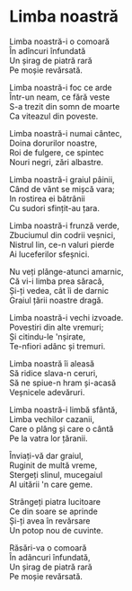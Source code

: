 # Limba noastră

Limba noastră-i o comoară\
În adîncuri înfundată\
Un șirag de piatră rară\
Pe moșie revărsată.

Limba noastră-i foc ce arde\
Într-un neam, ce fără veste\
S-a trezit din somn de moarte\
Ca viteazul din poveste.

Limba noastră-i numai cântec,\
Doina dorurilor noastre,\
Roi de fulgere, ce spintec\
Nouri negri, zări albastre.

Limba noastră-i graiul pâinii,\
Când de vânt se mișcă vara;\
In rostirea ei bătrânii\
Cu sudori sfințit-au țara.

Limba noastră-i frunză verde,\
Zbuciumul din codrii veșnici,\
Nistrul lin, ce-n valuri pierde\
Ai luceferilor sfeșnici.

Nu veți plânge-atunci amarnic,\
Că vi-i limba prea săracă,\
Și-ți vedea, cât îi de darnic\
Graiul țării noastre dragă.

Limba noastră-i vechi izvoade.\
Povestiri din alte vremuri;\
Și citindu-le 'nșirate,\
Te-nfiori adânc și tremuri.

Limba noastră îi aleasă\
Să ridice slava-n ceruri,\
Să ne spiue-n hram și-acasă\
Veșnicele adevăruri.

Limba noastră-i limbă sfântă,\
Limba vechilor cazanii,\
Care o plâng și care o cântă\
Pe la vatra lor țăranii.

Înviați-vă dar graiul,\
Ruginit de multă vreme,\
Stergeți slinul, mucegaiul\
Al uitării 'n care geme.

Strângeți piatra lucitoare\
Ce din soare se aprinde\
Și-ți avea în revărsare\
Un potop nou de cuvinte.

Răsări-va o comoară\
În adâncuri înfundată,\
Un șirag de piatră rară\
Pe moșie revărsată.
